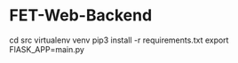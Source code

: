 # FET-Web-Backend

cd src
virtualenv venv
pip3 install -r requirements.txt
export FlASK_APP=main.py

